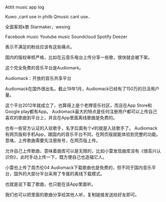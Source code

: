 Atitit music app log

Kuwo ,cant use in philb
Qmusic  cant use..


全面客观k歌
Starmaker，wesing

Facebook music 
Youtube music
Soundcloud 
Spotify
Deezer


表示不满足的粉丝应该有这些痛点。

国内的版权审核严格，比如在云音乐电台上传分享一些歌，很快就会被下架。

这个完全免费的音乐平台是Audiomark。

Audiomack：开放的音乐共享平台

Audiomack在国外很出名，截止19年1月，Audiomack已经有了150万的日活用户量。

这个平台2012年就成立了，也算得上是个老牌音乐社区，而且在App Store和Google play都有App。
Audiomack最大的特点是任何注册用户都可以上传自己喜欢的歌曲到平台上，并且在App里面离线歌曲是免费的。

也有一些官方认证的入驻歌手，名字后面有个√的就是入驻歌手了。
Audiomack有网页版和手机App，跟国内的音乐平台不同，在网页版就能体验到完整的功能。意咯，上传歌曲需要先注册账号，在网页版上传。

允许自己上传歌曲，意味着曲库可以是无限的，比如小雷发现曲库没有《很高兴认识你》，此时手动上传一下，既方便自己也造福它人。

小雷也上传了周杰伦04
Audiomack下载歌曲也是免费的，但不同于国内音乐平台，国外的大部分平台采用了专属的离线下载模式。

也就是说下载了歌曲，也只能在该App里面听。

我们也可以把里面的歌曲分享给其他人听，复制链接发送给好友即可。

